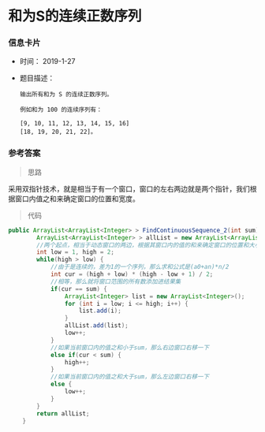 # 和为S的连续正数序列 

### 信息卡片 

- 时间： 2019-1-27

- 题目描述：

  ```
  输出所有和为 S 的连续正数序列。
  
  例如和为 100 的连续序列有：
  
  [9, 10, 11, 12, 13, 14, 15, 16]
  [18, 19, 20, 21, 22]。
  ```





### 参考答案

> 思路

采用双指针技术，就是相当于有一个窗口，窗口的左右两边就是两个指针，我们根据窗口内值之和来确定窗口的位置和宽度。 




> 代码

```java
public ArrayList<ArrayList<Integer> > FindContinuousSequence_2(int sum) {
		ArrayList<ArrayList<Integer> > allList = new ArrayList<ArrayList<Integer> >();
		//两个起点，相当于动态窗口的两边，根据其窗口内的值的和来确定窗口的位置和大小
		int low = 1, high = 2;
		while(high > low) {
			//由于是连续的，差为1的一个序列，那么求和公式是(a0+an)*n/2
			int cur = (high + low) * (high - low + 1) / 2;
			//相等，那么就将窗口范围的所有数添加进结果集
			if(cur == sum) {
				ArrayList<Integer> list = new ArrayList<Integer>();
				for (int i = low; i <= high; i++) {
					list.add(i);
				}
				allList.add(list);
				low++;
			}
			//如果当前窗口内的值之和小于sum，那么右边窗口右移一下
			else if(cur < sum) {
				high++;
			}
			//如果当前窗口内的值之和大于sum，那么左边窗口右移一下
			else {
				low++;
			}
		}
		return allList;
	}
```

 



 